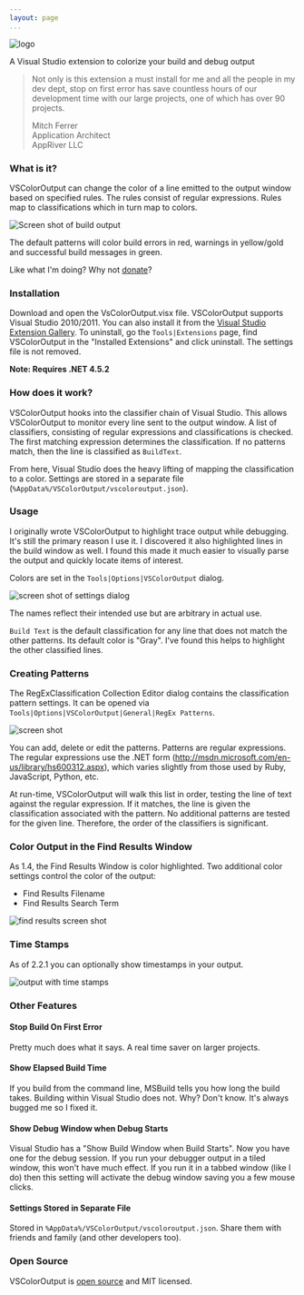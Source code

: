 ```yaml
---
layout: page
...
```


![logo](http://mike-ward.net/cdn/images/vscoloroutput/vscoloroutputlogo.png)

A Visual Studio extension to colorize your build and debug output

> Not only is this extension a must install for me and all the people in
> my dev dept, stop on first error has save countless hours of our
> development time with our large projects, one of which has over 90
> projects.
>
> Mitch Ferrer  
> Application Architect  
> AppRiver LLC

### What is it?

VSColorOutput can change the color of a line emitted to the output
window based on specified rules. The rules consist of regular
expressions. Rules map to classifications which in turn map to colors.

![Screen shot of build output](http://i.imgur.com/NhH0tMZ.png)

The default patterns will color build errors in red, warnings in
yellow/gold and successful build messages in green.

Like what I'm doing? Why not [donate](http://mike-ward.net/donate/)?

### Installation

Download and open the VsColorOutput.visx file. VSColorOutput supports
Visual Studio 2010/2011. You can also install it from the [Visual Studio
Extension
Gallery](http://visualstudiogallery.msdn.microsoft.com/f4d9c2b5-d6d7-4543-a7a5-2d7ebabc2496).
To uninstall, go the `Tools|Extensions` page, find VSColorOutput in the
"Installed Extensions" and click uninstall. The settings file is not
removed.

**Note: Requires .NET 4.5.2**

### How does it work?

VSColorOutput hooks into the classifier chain of Visual Studio. This
allows VSColorOutput to monitor every line sent to the output window. A
list of classifiers, consisting of regular expressions and
classifications is checked. The first matching expression determines the
classification. If no patterns match, then the line is classified as
`BuildText`.

From here, Visual Studio does the heavy lifting of mapping the
classification to a color. Settings are stored in a separate file
(`%AppData%/VSColorOutput/vscoloroutput.json`).

### Usage

I originally wrote VSColorOutput to highlight trace output while
debugging. It's still the primary reason I use it. I discovered it also
highlighted lines in the build window as well. I found this made it much
easier to visually parse the output and quickly locate items of
interest.

Colors are set in the `Tools|Options|VSColorOutput` dialog.

![screen shot of settings dialog](http://i.imgur.com/ESDQ17x.png?1)

The names reflect their intended use but are arbitrary in actual use.

`Build Text` is the default classification for any line that does not
match the other patterns. Its default color is "Gray". I've found this
helps to highlight the other classified lines.

### Creating Patterns

The RegExClassification Collection Editor dialog contains the
classification pattern settings. It can be opened via
`Tools|Options|VSColorOutput|General|RegEx Patterns`.

![screen
shot](http://mike-ward.net/cdn/images/vscoloroutput/vscoloroutputpatterns.png)

You can add, delete or edit the patterns. Patterns are regular
expressions. The regular expressions use the .NET form
(<http://msdn.microsoft.com/en-us/library/hs600312.aspx>), which varies
slightly from those used by Ruby, JavaScript, Python, etc.

At run-time, VSColorOutput will walk this list in order, testing the
line of text against the regular expression. If it matches, the line is
given the classification associated with the pattern. No additional
patterns are tested for the given line. Therefore, the order of the
classifiers is significant.

### Color Output in the Find Results Window

As 1.4, the Find Results Window is color highlighted. Two additional
color settings control the color of the output:

-   Find Results Filename
-   Find Results Search Term

![find results screen shot](http://i.imgur.com/8avU2Rv.png)

### Time Stamps

As of 2.2.1 you can optionally show timestamps in your output.

![output with time
stamps](https://cloud.githubusercontent.com/assets/567927/12311797/b3970fe6-ba27-11e5-999b-b1de37ad5003.png)

### Other Features

#### Stop Build On First Error

Pretty much does what it says. A real time saver on larger projects.

#### Show Elapsed Build Time

If you build from the command line, MSBuild tells you how long the build
takes. Building within Visual Studio does not. Why? Don't know. It's
always bugged me so I fixed it.

#### Show Debug Window when Debug Starts

Visual Studio has a "Show Build Window when Build Starts". Now you have
one for the debug session. If you run your debugger output in a tiled
window, this won't have much effect. If you run it in a tabbed window
(like I do) then this setting will activate the debug window saving you
a few mouse clicks.

#### Settings Stored in Separate File

Stored in `%AppData%/VSColorOutput/vscoloroutput.json`. Share them with
friends and family (and other developers too).

### Open Source

VSColorOutput is [open
source](https://github.com/mike-ward/VSColorOutput) and MIT licensed.
